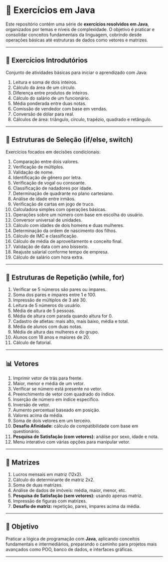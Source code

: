 # 📘 Exercícios em Java

Este repositório contém uma série de **exercícios resolvidos em Java**, organizados por temas e níveis de complexidade. O objetivo é praticar e consolidar conceitos fundamentais da linguagem, cobrindo desde operações básicas até estruturas de dados como vetores e matrizes.

---

## 🔰 Exercícios Introdutórios

Conjunto de atividades básicas para iniciar o aprendizado com Java:

1. Leitura e soma de dois inteiros.
2. Cálculo da área de um círculo.
3. Diferença entre produtos de inteiros.
4. Cálculo do salário de um funcionário.
5. Média ponderada entre duas notas.
6. Comissão de vendedor com base em vendas.
7. Conversão de dólar para real.
8. Cálculos de área: triângulo, círculo, trapézio, quadrado e retângulo.

---

## 🔄 Estruturas de Seleção (if/else, switch)

Exercícios focados em decisões condicionais:

1. Comparação entre dois valores.
2. Verificação de múltiplos.
3. Validação de nome.
4. Identificação de gênero por letra.
5. Verificação de vogal ou consoante.
6. Classificação de nadadores por idade.
7. Determinação de quadrante no plano cartesiano.
8. Análise de idade entre irmãos.
9. Verificação de cartas em jogo de truco.
10. Calculadora simples com operações básicas.
11. Operações sobre um número com base em escolha do usuário.
12. Conversor universal de unidades.
13. Cálculo com idades de dois homens e duas mulheres.
14. Determinação da ordem de nascimento dos filhos.
15. Cálculo de IMC e classificação.
16. Cálculo de média de aproveitamento e conceito final.
17. Validação de data com ano bissexto.
18. Reajuste salarial conforme tempo de empresa.
19. Cálculo de salário com hora extra.

---

## 🔁 Estruturas de Repetição (while, for)

1. Verificar se 5 números são pares ou ímpares.
2. Soma dos pares e ímpares entre 1 e 100.
3. Impressão de múltiplos de 3 até 30.
4. Leitura de 5 números do usuário.
5. Média de altura de 5 pessoas.
6. Média de altura com parada quando altura for 0.
7. Cadastro de atletas: mais alto, mais baixo, média e total.
8. Média de alunos com duas notas.
9. Média de altura das mulheres e do grupo.
10. Alunos com 18 anos e maiores de 20.
11. Cálculo de fatorial.

---

## 📊 Vetores

1. Imprimir vetor de trás para frente.
2. Maior, menor e média de um vetor.
3. Verificar se número está presente no vetor.
4. Preenchimento de vetor com quadrado do índice.
5. Inserção de número em índice específico.
6. Inversão de vetor.
7. Aumento percentual baseado em posição.
8. Valores acima da média.
9. Soma de dois vetores em um terceiro.
10. **Desafio Afinidade:** cálculo de compatibilidade com base em questionário.
11. **Pesquisa de Satisfação (com vetores):** análise por sexo, idade e nota.
12. Menu interativo com várias opções para manipular vetor.

---

## 🧮 Matrizes

1. Lucros mensais em matriz (12x2).
2. Cálculo do determinante de matriz 2x2.
3. Soma de duas matrizes.
4. Análise de dados de imóveis: média, maior, menor, etc.
5. **Pesquisa de Satisfação (sem vetores):** usando apenas matriz.
6. Impressão de figuras com matrizes.
7. **Desafio de matriz:** repetição, pares, ímpares acima da média.

---

## 🚀 Objetivo

Praticar a lógica de programação com **Java**, aplicando conceitos fundamentais e intermediários, preparando o caminho para projetos mais avançados como POO, banco de dados, e interfaces gráficas.

---
